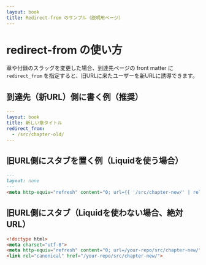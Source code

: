 ```yaml
---
layout: book
title: Redirect-from のサンプル（説明用ページ）
---
```


# redirect-from の使い方

章や付録のスラッグを変更した場合、到達先ページの front matter に `redirect_from` を指定すると、旧URLに来たユーザーを新URLに誘導できます。

## 到達先（新URL）側に書く例（推奨）
```yaml
---
layout: book
title: 新しい章タイトル
redirect_from:
  - /src/chapter-old/
---
```

## 旧URL側にスタブを置く例（Liquidを使う場合）
```markdown
---
layout: none
---
<meta http-equiv="refresh" content="0; url={{ '/src/chapter-new/' | relative_url }}">
```

## 旧URL側にスタブ（Liquidを使わない場合、絶対URL）
```html
<!doctype html>
<meta charset="utf-8">
<meta http-equiv="refresh" content="0; url=/your-repo/src/chapter-new/">
<link rel="canonical" href="/your-repo/src/chapter-new/">
```

